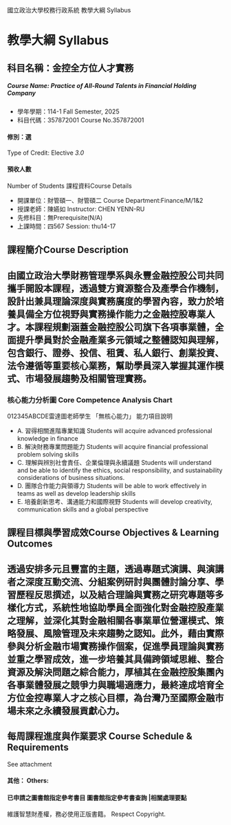 國立政治大學校務行政系統 教學大綱 Syllabus
# 教學大綱 Syllabus
##  科目名稱：金控全方位人才實務
#####  Course Name: Practice of All-Round Talents in Financial Holding Company
  * 學年學期：114-1 Fall Semester, 2025 
  * 科目代碼：357872001 Course No.357872001
#### 修別：選
Type of Credit: Elective 
_3.0_
#### 預收人數
Number of Students
課程資料Course Details
  * 開課單位：財管碩一、財管碩二 Course Department:Finance/M/1&2 
  * 授課老師：陳嬿如 Instructor: CHEN YENN-RU 
  * 先修科目：無Prerequisite(N/A)
  * 上課時間：四567 Session: thu14-17
##  課程簡介Course Description
由國立政治大學財務管理學系與永豐金融控股公司共同攜手開設本課程，透過雙方資源整合及產學合作機制，設計出兼具理論深度與實務廣度的學習內容，致力於培養具備全方位視野與實務操作能力之金融控股專業人才。本課程規劃涵蓋金融控股公司旗下各項事業體，全面提升學員對於金融產業多元領域之整體認知與理解，包含銀行、證券、投信、租賃、私人銀行、創業投資、法令遵循等重要核心業務，幫助學員深入掌握其運作模式、市場發展趨勢及相關管理實務。  
---  
###  核心能力分析圖 Core Competence Analysis Chart
012345ABCDE雷達圖老師學生
「無核心能力」 
能力項目說明
  * A. 習得相關進階專業知識 Students will acquire advanced professional knowledge in finance
  * B. 解決財務專業問題能力 Students will acquire financial professional problem solving skills
  * C. 理解與辨別社會責任、企業倫理與永續議題 Students will understand and be able to identify the ethics, social responsibility, and sustainability considerations of business situations.
  * D. 團隊合作能力與領導力 Students will be able to work effectively in teams as well as develop leadership skills
  * E. 培養創新思考、溝通能力和國際視野 Students will develop creativity, communication skills and a global perspective
##  課程目標與學習成效Course Objectives & Learning Outcomes 
透過安排多元且豐富的主題，透過專題式演講、與演講者之深度互動交流、分組案例研討與團體討論分享、學習歷程反思撰述，以及結合理論與實務之研究專題等多樣化方式，系統性地協助學員全面強化對金融控股產業之理解，並深化其對金融相關各事業單位營運模式、策略發展、風險管理及未來趨勢之認知。此外，藉由實際參與分析金融市場實務操作個案，促進學員理論與實務並重之學習成效，進一步培養其具備跨領域思維、整合資源及解決問題之綜合能力，厚植其在金融控股集團內各事業體發展之競爭力與職場適應力，最終達成培育全方位金控專業人才之核心目標，為台灣乃至國際金融市場未來之永續發展貢獻心力。  
---  
##  每周課程進度與作業要求 Course Schedule & Requirements
See attachment
####  其他： Others:
####  已申請之圖書館指定參考書目  圖書館指定參考書查詢 |相關處理要點
維護智慧財產權，務必使用正版書籍。 Respect Copyright.